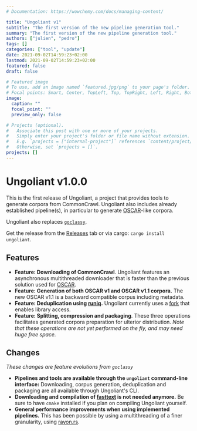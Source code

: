 ```yaml
---
# Documentation: https://wowchemy.com/docs/managing-content/

title: "Ungoliant v1"
subtitle: "The first version of the new pipeline generation tool."
summary: "The first version of the new pipeline generation tool."
authors: ["julien", "pedro"]
tags: []
categories: ["tool", "update"]
date: 2021-09-02T14:59:23+02:00
lastmod: 2021-09-02T14:59:23+02:00
featured: false
draft: false

# Featured image
# To use, add an image named `featured.jpg/png` to your page's folder.
# Focal points: Smart, Center, TopLeft, Top, TopRight, Left, Right, BottomLeft, Bottom, BottomRight.
image:
  caption: ""
  focal_point: ""
  preview_only: false

# Projects (optional).
#   Associate this post with one or more of your projects.
#   Simply enter your project's folder or file name without extension.
#   E.g. `projects = ["internal-project"]` references `content/project/deep-learning/index.md`.
#   Otherwise, set `projects = []`.
projects: []
---
```


# Ungoliant v1.0.0

This is the first release of Ungoliant, a project that provides tools to generate corpora from CommonCrawl.
Ungoliant also includes already established pipeline(s), in particular to generate [OSCAR][oscar]-like corpora. 

Ungoliant also replaces [`goclassy`](https://github.com/oscar-corpus/goclassy). 

Get the release from the [Releases]() tab or via cargo: `cargo install ungoliant`.

## Features

* **Feature: Downloading of CommonCrawl**. Ungoliant features an asynchronous multithreaded downloader that is faster than the previous solution used for [OSCAR][oscar].
* **Feature: Generation of both OSCAR v1 and OSCAR v1.1 corpora.** The new OSCAR v1.1 is a backward compatible corpus including metadata.
* **Feature: Deduplication using [runiq](https://github.com/whitfin/runiq).** Ungoliant currently uses a [fork](https://github.com/uinelj/runiq) that enables library access.
* **Feature: Splitting, compression and packaging**. These three operations facilitates generated corpora preparation for ulterior distribution. _Note that these operations are not yet performed on the fly, and may need huge free space._ 

## Changes

_These changes are feature evolutions from `goclassy`_

* **Pipelines and tools are available through the `ungoliant` command-line interface:** Downloading, corpus generation, deduplication and packaging are all available through Ungoliant's CLI.
* **Downloading and compilation of [fasttext](https://fasttext.cc) is not needed anymore.** Be sure to have `cmake` installed if you plan on compiling Ungoliant yourself. 
* **General performance improvements when using implemented pipelines.** This has been possible by using a multithreading of a finer granularity, using [rayon.rs](https://rayon.rs).

[oscar]: https://oscar-corpus.com